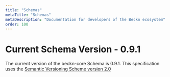 ```yaml
---
title: "Schemas"
metaTitle: "Schemas"
metaDescription: "Documentation for developers of the Beckn ecosystem"
order: 100
---
```


# Current Schema Version - 0.9.1

The current version of the beckn-core Schema is 0.9.1. This specification uses the [Semantic Versioning Scheme version 2.0](https://semver.org/spec/v2.0.0.html)
